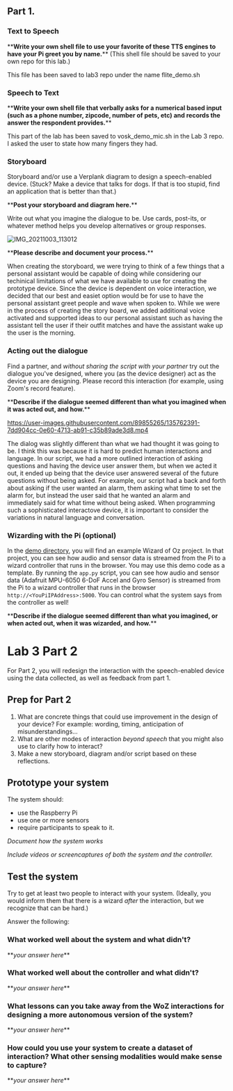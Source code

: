 ## Part 1.
### Text to Speech 

\*\***Write your own shell file to use your favorite of these TTS engines to have your Pi greet you by name.**\*\*
(This shell file should be saved to your own repo for this lab.)

This file has been saved to lab3 repo under the name flite_demo.sh

### Speech to Text

\*\***Write your own shell file that verbally asks for a numerical based input (such as a phone number, zipcode, number of pets, etc) and records the answer the respondent provides.**\*\*

This part of the lab has been saved to vosk_demo_mic.sh in the Lab 3 repo. I asked the user to state how many fingers they had.

### Storyboard

Storyboard and/or use a Verplank diagram to design a speech-enabled device. (Stuck? Make a device that talks for dogs. If that is too stupid, find an application that is better than that.) 

\*\***Post your storyboard and diagram here.**\*\*

Write out what you imagine the dialogue to be. Use cards, post-its, or whatever method helps you develop alternatives or group responses. 

![IMG_20211003_113012](https://user-images.githubusercontent.com/89855265/135761054-ca55654e-b0f5-4f6f-8c1f-0352c7580482.jpg)

\*\***Please describe and document your process.**\*\*

When creating the storyboard, we were trying to think of a few things that a personal assistant would be capable of doing while considering our techinical limitations of what we have available to use for creating the prototype device. Since the device is dependent on voice interaction, we decided that our best and easiet option would be for use to have the personal assistant greet people and wave when spoken to. While we were in the process of creating the story board, we added additional voice activated and supported ideas to our personal assistant such as having the assistant tell the user if their outfit matches and have the assistant wake up the user is the morning.

### Acting out the dialogue

Find a partner, and *without sharing the script with your partner* try out the dialogue you've designed, where you (as the device designer) act as the device you are designing.  Please record this interaction (for example, using Zoom's record feature).

\*\***Describe if the dialogue seemed different than what you imagined when it was acted out, and how.**\*\*

https://user-images.githubusercontent.com/89855265/135762391-7dd904cc-0e60-4713-ab91-c35b89ade3d8.mp4

The dialog was slightly different than what we had thought it was going to be. I think this was because it is hard to predict human interactions and language. In our script, we had a more outlined interaction of asking questions and having the device user answer them, but when we acted it out, it ended up being that the device user answered several of the future questions without being asked. For example, our script had a back and forth about asking if the user wanted an alarm, them asking what time to set the alarm for, but instead the user said that he wanted an alarm and immediately said for what time without being asked. When programming such a sophisticated interactove device, it is important to consider the variations in natural language and conversation.

### Wizarding with the Pi (optional)
In the [demo directory](./demo), you will find an example Wizard of Oz project. In that project, you can see how audio and sensor data is streamed from the Pi to a wizard controller that runs in the browser.  You may use this demo code as a template. By running the `app.py` script, you can see how audio and sensor data (Adafruit MPU-6050 6-DoF Accel and Gyro Sensor) is streamed from the Pi to a wizard controller that runs in the browser `http://<YouPiIPAddress>:5000`. You can control what the system says from the controller as well!

\*\***Describe if the dialogue seemed different than what you imagined, or when acted out, when it was wizarded, and how.**\*\*

# Lab 3 Part 2

For Part 2, you will redesign the interaction with the speech-enabled device using the data collected, as well as feedback from part 1.

## Prep for Part 2

1. What are concrete things that could use improvement in the design of your device? For example: wording, timing, anticipation of misunderstandings...
2. What are other modes of interaction _beyond speech_ that you might also use to clarify how to interact?
3. Make a new storyboard, diagram and/or script based on these reflections.

## Prototype your system

The system should:
* use the Raspberry Pi 
* use one or more sensors
* require participants to speak to it. 

*Document how the system works*

*Include videos or screencaptures of both the system and the controller.*

## Test the system
Try to get at least two people to interact with your system. (Ideally, you would inform them that there is a wizard _after_ the interaction, but we recognize that can be hard.)

Answer the following:

### What worked well about the system and what didn't?
\*\**your answer here*\*\*

### What worked well about the controller and what didn't?

\*\**your answer here*\*\*

### What lessons can you take away from the WoZ interactions for designing a more autonomous version of the system?

\*\**your answer here*\*\*


### How could you use your system to create a dataset of interaction? What other sensing modalities would make sense to capture?

\*\**your answer here*\*\*

